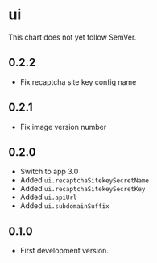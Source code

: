# ui

This chart does not yet follow SemVer.

## 0.2.2

- Fix recaptcha site key config name

## 0.2.1

- Fix image version number

## 0.2.0

- Switch to app 3.0
- Added `ui.recaptchaSitekeySecretName`
- Added `ui.recaptchaSitekeySecretKey`
- Added `ui.apiUrl`
- Added `ui.subdomainSuffix`

## 0.1.0

- First development version.
